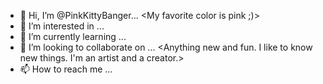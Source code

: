 - 👋 Hi, I’m @PinkKittyBanger... <My favorite color is pink ;)>
- 👀 I’m interested in ... <Pink stuff and bubble gum>
- 🌱 I’m currently learning ... <what learning really is>
- 💞️ I’m looking to collaborate on ... <Anything new and fun. I like to know new things. I'm an artist and a creator.>
- 📫 How to reach me ... <If ypure my type you can reach me any way or time you want.>
